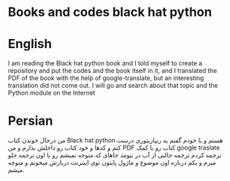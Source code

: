 # Books and codes black hat python


# English
I am reading the Black hat python book and I told myself to create a repository and put the codes 
and the book itself in it, and I translated the PDF of the book with the help of google-translate,
but an interesting translation did not come out. I will go and search about that topic and the Python
module on the Internet


# Persian
من درحال خوندن کتاب Black hat python هستم و با خودم گفتم یه ریپازیتوری درست کنم
و کدها و خود کتاب رو داخلش بذارم و من PDF کتاب رو با کمک google traslate ترجمه کردم
ترجمه جالبی از آب در نیومد جاهای که متوجه نمیشم رو با اون ترجمه جلو میرم و یکم درباره اون موضوع
و ماژول پایتون توی اینترنت دربارش میخونم و متوجه میشم.
